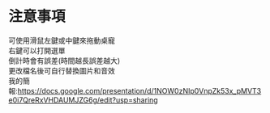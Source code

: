 # 注意事項
可使用滑鼠左鍵或中鍵來拖動桌寵  
右鍵可以打開選單  
倒計時會有誤差(時間越長誤差越大)  
更改檔名後可自行替換圖片和音效  
我的簡報:https://docs.google.com/presentation/d/1NOW0zNIp0VnpZk53x_pMVT3e0i7QreRxVHDAUMJZG6g/edit?usp=sharing
